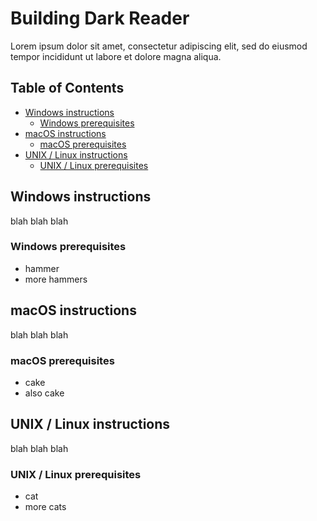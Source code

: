 # Building Dark Reader

Lorem ipsum dolor sit amet, consectetur adipiscing elit, sed do eiusmod tempor incididunt ut labore et dolore magna aliqua.

## Table of Contents
- [Windows instructions](https://github.com/AndrewDaGuy/darkreader/blob/Building-Patch/BUILDING.md#windows-instructions)
  - [Windows prerequisites](https://github.com/AndrewDaGuy/darkreader/blob/Building-Patch/BUILDING.md#windows-prerequisites)
- [macOS instructions](https://github.com/AndrewDaGuy/darkreader/blob/Building-Patch/BUILDING.md#macos-instructions)
  - [macOS prerequisites](https://github.com/AndrewDaGuy/darkreader/blob/Building-Patch/BUILDING.md#macos-prerequisites)
- [UNIX / Linux instructions](https://github.com/AndrewDaGuy/darkreader/blob/Building-Patch/BUILDING.md#unix--linux-instructions)
  - [UNIX / Linux prerequisites](https://github.com/AndrewDaGuy/darkreader/blob/Building-Patch/BUILDING.md#unix--linux-prerequisites)

## Windows instructions

blah blah blah

### Windows prerequisites

- hammer
- more hammers

## macOS instructions

blah blah blah

### macOS prerequisites

- cake
- also cake

## UNIX / Linux instructions

blah blah blah

### UNIX / Linux prerequisites

- cat
- more cats
